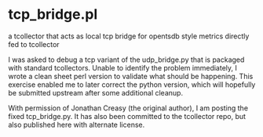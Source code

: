 # tcp_bridge.pl
a tcollector that acts as local tcp bridge for opentsdb style metrics directly fed to tcollector

I was asked to debug a tcp variant of the udp_bridge.py that is packaged with standard tcollectors.  Unable to identify the problem immediately, I wrote a clean sheet perl version to validate what should be happening.  This exercise enabled me to later correct the python version, which will hopefully be submitted upstream after some additional cleanup.

With permission of Jonathan Creasy (the original author), I am posting the fixed tcp_bridge.py.  It has also been committed to the tcollector repo, but also published here with alternate license.
